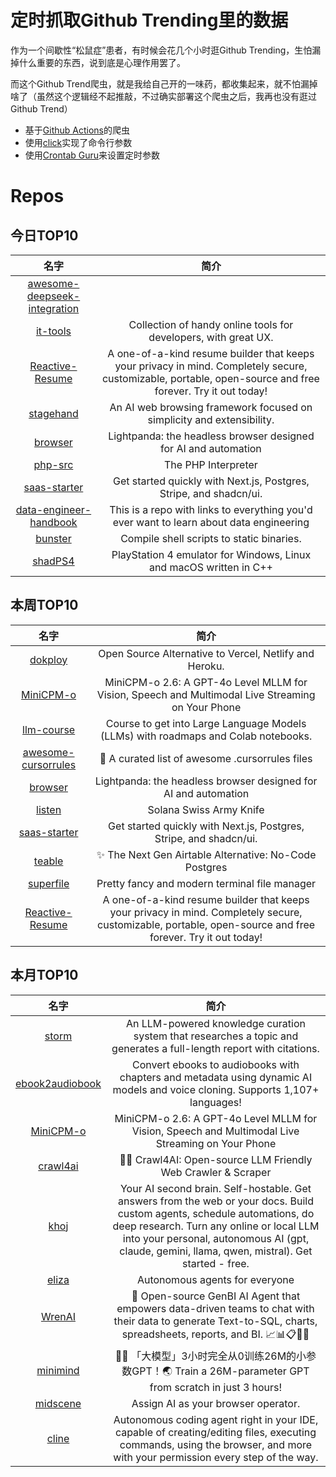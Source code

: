# 定时抓取Github Trending里的数据

作为一个间歇性“松鼠症”患者，有时候会花几个小时逛Github Trending，生怕漏掉什么重要的东西，说到底是心理作用罢了。

而这个Github Trend爬虫，就是我给自己开的一味药，都收集起来，就不怕漏掉啥了（虽然这个逻辑经不起推敲，不过确实部署这个爬虫之后，我再也没有逛过Github Trend）

* 基于[Github Actions](https://docs.github.com/en/actions)的爬虫
* 使用[click](https://github.com/pallets/click)实现了命令行参数
* 使用[Crontab Guru](https://crontab.guru/)来设置定时参数

# Repos
## 今日TOP10 
<!-- START OF DAILY_TOP10_REPOS -->
| 名字 | 简介 |
| :----: | :----: |
| [awesome-deepseek-integration](https://github.com/deepseek-ai/awesome-deepseek-integration) |  |
| [it-tools](https://github.com/CorentinTh/it-tools) | Collection of handy online tools for developers, with great UX. |
| [Reactive-Resume](https://github.com/AmruthPillai/Reactive-Resume) | A one-of-a-kind resume builder that keeps your privacy in mind. Completely secure, customizable, portable, open-source and free forever. Try it out today! |
| [stagehand](https://github.com/browserbase/stagehand) | An AI web browsing framework focused on simplicity and extensibility. |
| [browser](https://github.com/lightpanda-io/browser) | Lightpanda: the headless browser designed for AI and automation |
| [php-src](https://github.com/php/php-src) | The PHP Interpreter |
| [saas-starter](https://github.com/nextjs/saas-starter) | Get started quickly with Next.js, Postgres, Stripe, and shadcn/ui. |
| [data-engineer-handbook](https://github.com/DataExpert-io/data-engineer-handbook) | This is a repo with links to everything you'd ever want to learn about data engineering |
| [bunster](https://github.com/yassinebenaid/bunster) | Compile shell scripts to static binaries. |
| [shadPS4](https://github.com/shadps4-emu/shadPS4) | PlayStation 4 emulator for Windows, Linux and macOS written in C++ |
<!-- END OF DAILY_TOP10_REPOS -->

## 本周TOP10
<!-- START OF WEEKLY_TOP10_REPOS -->
| 名字 | 简介 |
| :----: | :----: |
| [dokploy](https://github.com/Dokploy/dokploy) | Open Source Alternative to Vercel, Netlify and Heroku. |
| [MiniCPM-o](https://github.com/OpenBMB/MiniCPM-o) | MiniCPM-o 2.6: A GPT-4o Level MLLM for Vision, Speech and Multimodal Live Streaming on Your Phone |
| [llm-course](https://github.com/mlabonne/llm-course) | Course to get into Large Language Models (LLMs) with roadmaps and Colab notebooks. |
| [awesome-cursorrules](https://github.com/PatrickJS/awesome-cursorrules) | 📄 A curated list of awesome .cursorrules files |
| [browser](https://github.com/lightpanda-io/browser) | Lightpanda: the headless browser designed for AI and automation |
| [listen](https://github.com/piotrostr/listen) | Solana Swiss Army Knife |
| [saas-starter](https://github.com/nextjs/saas-starter) | Get started quickly with Next.js, Postgres, Stripe, and shadcn/ui. |
| [teable](https://github.com/teableio/teable) | ✨ The Next Gen Airtable Alternative: No-Code Postgres |
| [superfile](https://github.com/yorukot/superfile) | Pretty fancy and modern terminal file manager |
| [Reactive-Resume](https://github.com/AmruthPillai/Reactive-Resume) | A one-of-a-kind resume builder that keeps your privacy in mind. Completely secure, customizable, portable, open-source and free forever. Try it out today! |
<!-- END OF WEEKLY_TOP10_REPOS -->

## 本月TOP10
<!-- START OF MONTHLY_TOP10_REPOS -->
| 名字 | 简介 |
| :----: | :----: |
| [storm](https://github.com/stanford-oval/storm) | An LLM-powered knowledge curation system that researches a topic and generates a full-length report with citations. |
| [ebook2audiobook](https://github.com/DrewThomasson/ebook2audiobook) | Convert ebooks to audiobooks with chapters and metadata using dynamic AI models and voice cloning. Supports 1,107+ languages! |
| [MiniCPM-o](https://github.com/OpenBMB/MiniCPM-o) | MiniCPM-o 2.6: A GPT-4o Level MLLM for Vision, Speech and Multimodal Live Streaming on Your Phone |
| [crawl4ai](https://github.com/unclecode/crawl4ai) | 🚀🤖 Crawl4AI: Open-source LLM Friendly Web Crawler & Scraper |
| [khoj](https://github.com/khoj-ai/khoj) | Your AI second brain. Self-hostable. Get answers from the web or your docs. Build custom agents, schedule automations, do deep research. Turn any online or local LLM into your personal, autonomous AI (gpt, claude, gemini, llama, qwen, mistral). Get started - free. |
| [eliza](https://github.com/elizaOS/eliza) | Autonomous agents for everyone |
| [WrenAI](https://github.com/Canner/WrenAI) | 🤖 Open-source GenBI AI Agent that empowers data-driven teams to chat with their data to generate Text-to-SQL, charts, spreadsheets, reports, and BI. 📈📊📋🧑‍💻 |
| [minimind](https://github.com/jingyaogong/minimind) | 🚀🚀 「大模型」3小时完全从0训练26M的小参数GPT！🌏 Train a 26M-parameter GPT from scratch in just 3 hours! |
| [midscene](https://github.com/web-infra-dev/midscene) | Assign AI as your browser operator. |
| [cline](https://github.com/cline/cline) | Autonomous coding agent right in your IDE, capable of creating/editing files, executing commands, using the browser, and more with your permission every step of the way. |
<!-- END OF MONTHLY_TOP10_REPOS -->
